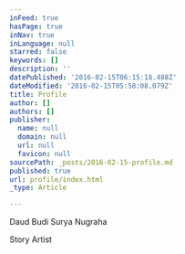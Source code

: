 ```yaml
---
inFeed: true
hasPage: true
inNav: true
inLanguage: null
starred: false
keywords: []
description: ''
datePublished: '2016-02-15T06:15:18.488Z'
dateModified: '2016-02-15T05:58:08.079Z'
title: Profile
author: []
authors: []
publisher:
  name: null
  domain: null
  url: null
  favicon: null
sourcePath: _posts/2016-02-15-profile.md
published: true
url: profile/index.html
_type: Article

---
```

Daud Budi Surya Nugraha

Story Artist